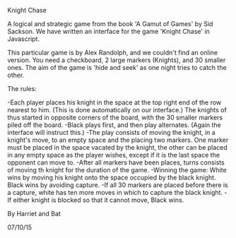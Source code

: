 Knight Chase

A logical and strategic game from the book 'A Gamut of Games' by Sid Sackson. We have written an interface for the game 'Knight Chase' in Javascript.

This particular game is by Alex Randolph, and we couldn't find an online version. You need a checkboard, 2 large markers (Knights), and 30 smaller ones. The aim of the game is 'hide and seek' as one night tries to catch the other.

The rules:

-Each player places his knight in the space at the top right end of the row nearest to him. (This is done automatically on our interface.) The knights of thus started in opposite corners of the board, with the 30 smaller markers piled off the board.
-Black plays first, and then play alternates. (Again the interface will instruct this.)
-The play consists of moving the knight, in a knight's move, to an empty space and the placing two markers. One marker must be placed in the space vacated by the knight, the other can be placed in any empty space as the player wishes, except if it is the last space the opponent can move to.
-After all markers have been places, turns consists of moving th knight for the duration of the game.
-Winning the game: White wins by moving his knight onto the space occupied by the black knight. Black wins by avoiding capture.
-If all 30 markers are placed before there is a capture, white has ten more moves in which to capture the black knight.
-If either knight is blocked so that it cannot move, Black wins.

By Harriet and Bat

07/10/15
